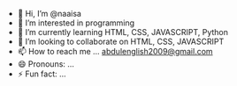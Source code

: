 - 👋 Hi, I’m @naaisa
- 👀 I’m interested in programming 
- 🌱 I’m currently learning HTML, CSS, JAVASCRIPT, Python 
- 💞️ I’m looking to collaborate on HTML, CSS, JAVASCRIPT 
- 📫 How to reach me ... abdulenglish2009@gmail.com
- 😄 Pronouns: ...
- ⚡ Fun fact: ...

<!---
naaisa/naaisa is a ✨ special ✨ repository because its `README.md` (this file) appears on your GitHub profile.
You can click the Preview link to take a look at your changes.
--->
